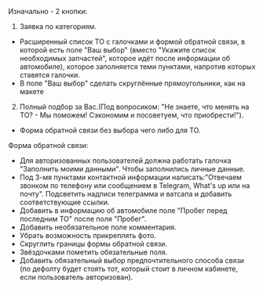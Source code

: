 Изначально - 2 кнопки:
1) Заявка по категориям.
- Расширенный список ТО с галочками и формой обратной связи, в которой есть поле "Ваш выбор" (вместо "Укажите список необходимых запчастей", которое идёт после информации об автомобиле), которое заполняется теми пунктами, напротив которых ставятся галочки.
- В поле "Ваш выбор" сделать скруглённые прямоугольники, как на макете

2) Полный подбор за Вас.(Под вопросиком: "Не знаете, что менять на ТО? - Мы поможем! Сэкономим и посоветуем, что приобрести!").
- Форма обратной связи без выбора чего либо для ТО.

Форма обратной связи:
- Для авторизованных пользователей должна работать галочка "Заполнить моими данными". Чтобы заполнились личные данные.
- Под 3-мя пунктами контактной информации написать:"Отвечаем звонком по телефону или сообщением в Telegram, What's up или на почту". Подсветить надписи телеграмма и ватсапа и добавить соответствующие ссылки.
- Добавить в информацию об автомобиле поле "Пробег перед последним ТО" после поля "Пробег".
- Добавить необязательное поле комментария.
- Убрать возможность прикреплять фото.
- Скруглить границы формы обратной связи.
- Звёздочками пометить обязательные поля.
- Добавить обязательный выбор предпочтительного способа связи (по дефолту будет стоять тот, который стоит в личном кабинете, если пользователь авторизован).

